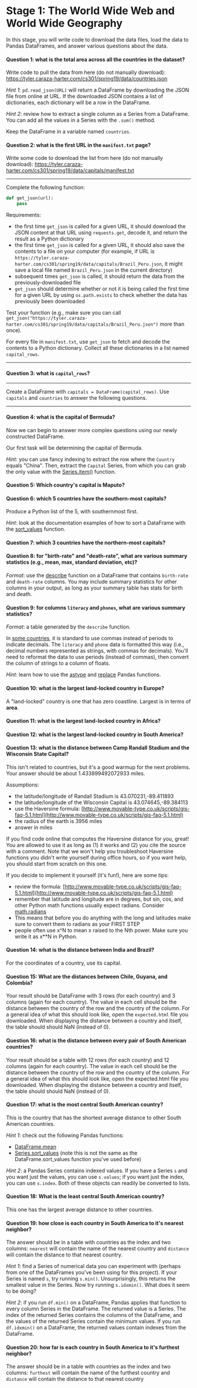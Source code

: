 # Stage 1: The World Wide Web and World Wide Geography

In this stage, you will write code to download the data files, load
the data to Pandas DataFrames, and answer various questions about the
data.

#### Question 1: what is the total area across all the countries in the dataset?

Write code to pull the data from here (do not manually download): https://tyler.caraza-harter.com/cs301/spring19/data/countries.json

*Hint 1*: `pd.read_json(URL)` will return a DataFrame by downloading
 the JSON file from online at URL.  If the downloaded JSON contains a
 list of dictionaries, each dictionary will be a row in the DataFrame.

*Hint 2*: review how to extract a single column as a Series from a
 DataFrame.  You can add all the values in a Series with the `.sum()`
 method.

Keep the DataFrame in a variable named `countries`.

#### Question 2: what is the first URL in the `manifest.txt` page?

Write some code to download the list from here (do not manually download): https://tyler.caraza-harter.com/cs301/spring19/data/capitals/manifest.txt

----
Complete the following function:

```python
def get_json(url):
    pass
```

Requirements:
* the first time `get_json` is called for a given URL, it should download the JSON content at that URL using `requests.get`, decode it, and return the result as a Python dictionary
* the first time `get_json` is called for a given URL, it should also save the contents to a file on your computer (for example, if URL is `https://tyler.caraza-harter.com/cs301/spring19/data/capitals/Brazil_Peru.json`, it might save a local file named `Brazil_Peru.json` in the current directory)
* subsequent times `get_json` is called, it should return the data from the previously-downloaded file
* `get_json` should determine whether or not it is being called the first time for a given URL by using `os.path.exists` to check whether the data has previously been downloaded

Test your function (e.g., make sure you can call `get_json("https://tyler.caraza-harter.com/cs301/spring19/data/capitals/Brazil_Peru.json")` more than once).

For every file in `manifest.txt`, use `get_json` to fetch and decode
the contents to a Python dictionary.  Collect all these dictionaries
in a list named `capital_rows`.

----

#### Question 3: what is `capital_rows`?

----

Create a DataFrame with `capitals = DataFrame(capital_rows)`.  Use
`capitals` and `countries` to answer the following questions.

----

#### Question 4: what is the capital of Bermuda?

Now we can begin to answer more complex questions using our newly constructed DataFrame.

Our first task will be determining the capital of Bermuda.


*Hint*: you can use fancy indexing to extract the row where the
 `Country` equals "China".  Then, extract the `Capital` Series, from
 which you can grab the only value with the
 [Series.item()](https://pandas.pydata.org/pandas-docs/stable/generated/pandas.Series.item.html)
 function.

#### Question 5: Which country's capital is Maputo?

#### Question 6: which 5 countries have the southern-most capitals?

Produce a Python list of the 5, with southernmost first.

*Hint*: look at the documentation examples of how to sort a
 DataFrame with the
 [sort_values](https://pandas.pydata.org/pandas-docs/stable/generated/pandas.DataFrame.sort_values.html)
 function.

#### Question 7: which 3 countries have the northern-most capitals?

#### Question 8: for "birth-rate" and "death-rate", what are various summary statistics (e.g., mean, max, standard deviation, etc)?

*Format*: use the
 [describe](https://pandas.pydata.org/pandas-docs/stable/generated/pandas.DataFrame.describe.html)
 function on a DataFrame that contains `birth-rate` and `death-rate`
 columns.  You may include summary statistics for other columns in
 your output, as long as your summary table has stats for birth and
 death.

#### Question 9: for columns `literacy` and `phones`, what are various summary statistics?

*Format*: a table generated by the `describe` function.

In [some
 countries](https://en.wikipedia.org/wiki/Decimal_separator#Arabic_numerals),
 it is standard to use commas instead of periods to indicate decimals.
 The `literacy` and `phone` data is formatted this way (i.e., decimal
 numbers represented as strings, with commas for decimals).  You'll
 need to reformat the data to use periods (instead of commas), then
 convert the column of strings to a column of floats.

*Hint*: learn how to use the
 [astype](https://pandas.pydata.org/pandas-docs/stable/generated/pandas.DataFrame.astype.html)
 and
 [replace](https://pandas.pydata.org/pandas-docs/stable/generated/pandas.Series.str.replace.html)
 Pandas functions.

#### Question 10: what is the largest land-locked country in Europe?

A "land-locked" country is one that has zero coastline.  Largest is in terms of **area**.

#### Question 11: what is the largest land-locked country in Africa?

#### Question 12: what is the largest land-locked country in South America?

#### Question 13: what is the distance between Camp Randall Stadium and the Wisconsin State Capital?

This isn't related to countries, but it's a good warmup for the next
problems.  Your answer should be about 1.433899492072933 miles.

Assumptions:
* the latitude/longitude of Randall Stadium is 43.070231,-89.411893
* the latitude/longitude of the Wisconsin Capital is 43.074645,-89.384113
* use the Haversine formula: [http://www.movable-type.co.uk/scripts/gis-faq-5.1.html](http://www.movable-type.co.uk/scripts/gis-faq-5.1.html)
* the radius of the earth is 3956 miles
* answer in miles

If you find code online that computes the Haversine distance for you,
great!  You are allowed to use it as long as (1) it works and (2) you
cite the source with a comment.  Note that we won't help you
troubleshoot Haversine functions you didn't write yourself during
office hours, so if you want help, you should start from scratch on
this one.

If you decide to implement it yourself (it's fun!), here are some tips:
* review the formula: [http://www.movable-type.co.uk/scripts/gis-faq-5.1.html](http://www.movable-type.co.uk/scripts/gis-faq-5.1.html)
* remember that latitude and longitude are in degrees, but sin, cos, and other Python math functions usually expect radians.  Consider [math.radians](https://docs.python.org/3/library/math.html#math.radians)
* This means that before you do anything with the long and latitudes make sure to convert them to radians as your FIRST STEP
* people often use x^N to mean x raised to the Nth power.  Make sure you write it as x**N in Python.



#### Question 14: what is the distance between India and Brazil?

For the coordinates of a country, use its capital.

#### Question 15: What are the distances between Chile, Guyana, and Colombia?

Your result should be DataFrame with 3 rows (for each country) and 3
columns (again for each country).  The value in each cell should be
the distance between the country of the row and the country of the
column. For a general idea of what this should look like, open the
`expected.html` file you downloaded.  When displaying the distance
between a country and itself, the table should should NaN (instead of
0).

#### Question 16: what is the distance between every pair of South American countries?

Your result should be a table with 12 rows (for each country) and 12
columns (again for each country).  The value in each cell should be
the distance between the country of the row and the country of the
column.  For a general idea of what this should look like, open the
expected.html file you downloaded.  When displaying the distance
between a country and itself, the table should should NaN (instead of
0).

#### Question 17: what is the most central South American country?

This is the country that has the shortest average distance to other
South American countries.

*Hint 1*: check out the following Pandas functions:
* [DataFrame.mean](https://pandas.pydata.org/pandas-docs/stable/generated/pandas.DataFrame.mean.html)
* [Series.sort_values](https://pandas.pydata.org/pandas-docs/stable/generated/pandas.Series.sort_values.html) (note this is not the same as the DataFrame.sort_values function you've used before)

*Hint 2*: a Pandas Series contains indexed values.  If you have a
 Series `s` and you want just the values, you can use `s.values`; if
 you want just the index, you can use `s.index`.  Both of these
 objects can readily be converted to lists.
 
#### Question 18: What is the least central South American country?

This one has the largest average distance to other countries.

#### Question 19: how close is each country in South America to it's nearest neighbor?

The answer should be in a table with countries as the index and two
columns: `nearest` will contain the name of the nearest country and
`distance` will contain the distance to that nearest country.

*Hint 1*: find a Series of numerical data you can experiment with
 (perhaps from one of the DataFrames you've been using for this
 project).  If your Series is named `s`, try running `s.min()`.
 Unsurprisingly, this returns the smallest value in the Series.  Now
 try running `s.idxmin()`.  What does it seem to be doing?

*Hint 2*: if you run `df.min()` on a DataFrame, Pandas applies that
 function to every column Series in the DataFrame.  The returned value
 is a Series.  The index of the returned Series contains the columns
 of the DataFrame, and the values of the returned Series contain the
 minimum values.  If you run `df.idxmin()` on a DataFrame, the
 returned values contain indexes from the DataFrame.

 #### Question 20: how far is each country in South America to it's furthest neighbor?
 
 The answer should be in a table with countries as the index and two
 columns: `furthest` will contain the name of the furthest country and
 `distance` will contain the distance to that nearest country
